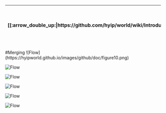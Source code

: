 <table>
  <thead>
    <tr>
      <th>[[:arrow_double_up:|https://github.com/hyip/world/wiki/Introduction]]</th>
      <th>[[:arrow_up_small:|https://github.com/hyipworld/hyipworld.github.io/wiki/Introduction]]</th>
      <th>[[:rewind:|Introduction]] [[Intro|Introduction]]</th>
      <th>[[:arrow_backward:|[Mapping]-Employment]] [[Prev|[Mapping]-Employment]]</th>
      <th>[[:repeat:|[Mapping]-Merging]] [[Reload|[Mapping]-Merging]]</th>
      <th>[[Next|[Mapping]-Overall]] [[:arrow_forward:|[Mapping]-Overall]]</th>
      <th>[[Last|[Mapping]-Overall]] [[:fast_forward:|[Mapping]-Overall]]</th>
      <th>[[:arrow_down_small:|https://github.com/hyip/rating]]</th>
      <th>[[:arrow_double_down:|https://github.com/hyip/rating/wiki/Introduction]]</th>
    </tr>
  </thead>
</table>
#Merging
![Flow](https://hyipworld.github.io/images/github/doc/figure10.png)

![Flow](https://hyipworld.github.io/images/github/doc/figure11.png)

![Flow](https://hyipworld.github.io/images/github/doc/figure12.png)

![Flow](https://hyipworld.github.io/images/github/doc/figure13.png)

![Flow](https://hyipworld.github.io/images/github/doc/figure14.png)

![Flow](https://hyipworld.github.io/images/github/doc/figure15.png)